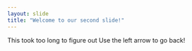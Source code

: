 ```yaml
---
layout: slide
title: "Welcome to our second slide!"
---
```

This took too long to figure out
Use the left arrow to go back!
